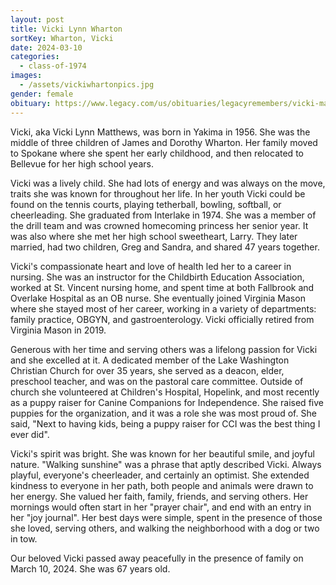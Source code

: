 ```yaml
---
layout: post
title: Vicki Lynn Wharton
sortKey: Wharton, Vicki
date: 2024-03-10
categories:
  - class-of-1974
images:
  - /assets/vickiwhartonpics.jpg
gender: female
obituary: https://www.legacy.com/us/obituaries/legacyremembers/vicki-matthews-obituary?id=54801934
---
```

Vicki, aka Vicki Lynn Matthews, was born in Yakima in 1956. She was the middle of three children of James and Dorothy Wharton. Her family moved to Spokane where she spent her early childhood, and then relocated to Bellevue for her high school years.

Vicki was a lively child. She had lots of energy and was always on the move, traits she was known for throughout her life. In her youth Vicki could be found on the tennis courts, playing tetherball, bowling, softball, or cheerleading. She graduated from Interlake in 1974. She was a member of the drill team and was crowned homecoming princess her senior year. It was also where she met her high school sweetheart, Larry. They later married, had two children, Greg and Sandra, and shared 47 years together.

Vicki's compassionate heart and love of health led her to a career in nursing. She was an instructor for the Childbirth Education Association, worked at St. Vincent nursing home, and spent time at both Fallbrook and Overlake Hospital as an OB nurse. She eventually joined Virginia Mason where she stayed most of her career, working in a variety of departments: family practice, OBGYN, and gastroenterology. Vicki officially retired from Virginia Mason in 2019.

Generous with her time and serving others was a lifelong passion for Vicki and she excelled at it. A dedicated member of the Lake Washington Christian Church for over 35 years, she served as a deacon, elder, preschool teacher, and was on the pastoral care committee. Outside of church she volunteered at Children's Hospital, Hopelink, and most recently as a puppy raiser for Canine Companions for Independence. She raised five puppies for the organization, and it was a role she was most proud of. She said, "Next to having kids, being a puppy raiser for CCI was the best thing I ever did".

Vicki's spirit was bright. She was known for her beautiful smile, and joyful nature. "Walking sunshine" was a phrase that aptly described Vicki. Always playful, everyone's cheerleader, and certainly an optimist. She extended kindness to everyone in her path, both people and animals were drawn to her energy. She valued her faith, family, friends, and serving others. Her mornings would often start in her "prayer chair", and end with an entry in her "joy journal". Her best days were simple, spent in the presence of those she loved, serving others, and walking the neighborhood with a dog or two in tow.

Our beloved Vicki passed away peacefully in the presence of family on March 10, 2024. She was 67 years old.